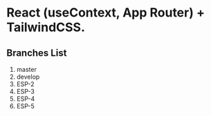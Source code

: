 # React (useContext, App Router) + TailwindCSS.

## Branches List
1. master
2. develop
3. ESP-2
4. ESP-3
5. ESP-4
6. ESP-5

